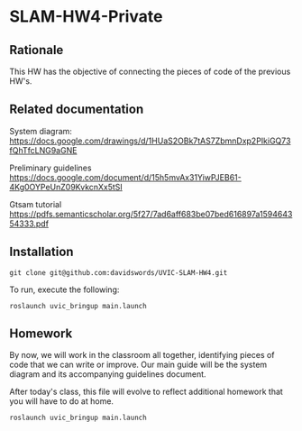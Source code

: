 # SLAM-HW4-Private

## Rationale
This HW has the objective of connecting the pieces of code of the previous HW's.

## Related documentation

System diagram: 
https://docs.google.com/drawings/d/1HUaS2OBk7tAS7ZbmnDxp2PIkiGQ73fQhTfcLNG9aGNE

Preliminary guidelines
https://docs.google.com/document/d/15h5mvAx31YiwPJEB61-4Kg0OYPeUnZ09KvkcnXx5tSI

Gtsam tutorial
https://pdfs.semanticscholar.org/5f27/7ad6aff683be07bed616897a159464354333.pdf

## Installation
`git clone git@github.com:davidswords/UVIC-SLAM-HW4.git`

To run, execute the following:

```
roslaunch uvic_bringup main.launch
```
## Homework

By now, we will work in the classroom all together, identifying pieces of code that we can write or improve. Our main guide will be the system diagram and its accompanying guidelines document.

After today's class, this file will evolve to reflect additional homework that you will have to do at home.



```
roslaunch uvic_bringup main.launch
```
